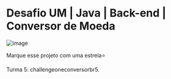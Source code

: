 # Desafio UM | Java | Back-end | Conversor de Moeda
![image](https://github.com/Clairtonlm/ConvesorJava/assets/108296651/7d6e917f-bda3-4fcd-8848-c4888dd4523d)

Marque esse projeto com uma estrela⭐

Turma 5: challengeoneconversorbr5.
